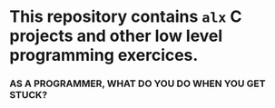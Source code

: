 # This repository contains `alx` C projects and other low level programming exercices.

### AS A PROGRAMMER, WHAT DO YOU DO WHEN YOU GET STUCK?

